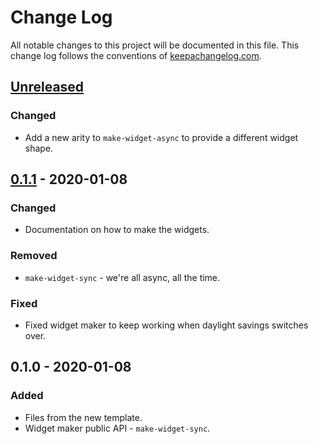 # Change Log
All notable changes to this project will be documented in this file. This change log follows the conventions of [keepachangelog.com](http://keepachangelog.com/).

## [Unreleased]
### Changed
- Add a new arity to `make-widget-async` to provide a different widget shape.

## [0.1.1] - 2020-01-08
### Changed
- Documentation on how to make the widgets.

### Removed
- `make-widget-sync` - we're all async, all the time.

### Fixed
- Fixed widget maker to keep working when daylight savings switches over.

## 0.1.0 - 2020-01-08
### Added
- Files from the new template.
- Widget maker public API - `make-widget-sync`.

[Unreleased]: https://github.com/your-name/euler_2/compare/0.1.1...HEAD
[0.1.1]: https://github.com/your-name/euler_2/compare/0.1.0...0.1.1
